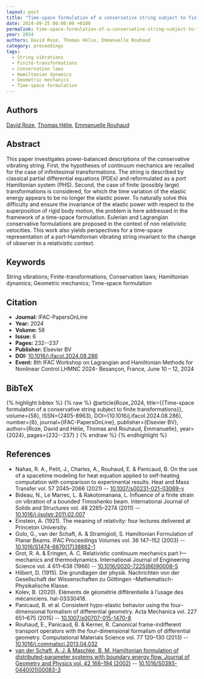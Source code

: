 ```yaml
---
layout: post
title: "Time-space formulation of a conservative string subject to finite transformations"
date: 2024-09-25 00:00:00 +0100
permalink: time-space-formulation-of-a-conservative-string-subject-to-finite-transformations
year: 2024
authors: David Roze, Thomas Hélie, Emmanuelle Rouhaud
category: proceedings
tags:
  - String vibrations
  - Finite-transformations
  - Conservation laws
  - Hamiltonian dynamics
  - Geometric mechanics
  - Time-space formulation
---
```

 
## Authors
[David Roze](authors/david_roze), [Thomas Hélie](authors/thomas_helie), [Emmanuelle Rouhaud](authors/emmanuelle_rouhaud)
 
## Abstract
This paper investigates power-balanced descriptions of the conservative vibrating string. First, the hypotheses of continuum mechanics are recalled for the case of infinitesimal transformations. The string is described by classical partial differential equations (PDEs) and reformulated as a port Hamiltonian system (PHS). Second, the case of finite (possibly large) transformations is considered, for which the time variation of the elastic energy appears to be no longer the elastic power. To naturally solve this difficulty and ensure the invariance of the elastic power with respect to the superposition of rigid body motion, the problem is here addressed in the framework of a time-space formulation. Eulerian and Lagrangian conservative formulations are proposed in the context of non relativistic velocities. This work also yields perspectives for a time-space representation of a port-Hamiltonian vibrating string invariant to the change of observer in a relativistic context.
 
## Keywords
String vibrations; Finite-transformations; Conservation laws; Hamiltonian dynamics; Geometric mechanics; Time-space formulation
 
## Citation
- **Journal:** IFAC-PapersOnLine
- **Year:** 2024
- **Volume:** 58
- **Issue:** 6
- **Pages:** 232--237
- **Publisher:** Elsevier BV
- **DOI:** [10.1016/j.ifacol.2024.08.286](https://doi.org/10.1016/j.ifacol.2024.08.286)
- **Event:** 8th IFAC Workshop on Lagrangian and Hamiltonian Methods for Nonlinear Control LHMNC 2024- Besançon, France, June 10 – 12, 2024
 
## BibTeX
{% highlight bibtex %}
{% raw %}
@article{Roze_2024,
  title={{Time-space formulation of a conservative string subject to finite transformations}},
  volume={58},
  ISSN={2405-8963},
  DOI={10.1016/j.ifacol.2024.08.286},
  number={6},
  journal={IFAC-PapersOnLine},
  publisher={Elsevier BV},
  author={Roze, David and Hélie, Thomas and Rouhaud, Emmanuelle},
  year={2024},
  pages={232--237}
}
{% endraw %}
{% endhighlight %}
 
## References
- Nahas, R. A., Petit, J., Charles, A., Rouhaud, E. & Panicaud, B. On the use of a spacetime modeling for heat equation applied to self-heating computation with comparison to experimental results. Heat and Mass Transfer vol. 57 2045–2066 (2021) -- [10.1007/s00231-021-03069-y](https://doi.org/10.1007/s00231-021-03069-y)
- Bideau, N., Le Marrec, L. & Rakotomanana, L. Influence of a finite strain on vibration of a bounded Timoshenko beam. International Journal of Solids and Structures vol. 48 2265–2274 (2011) -- [10.1016/j.ijsolstr.2011.02.007](https://doi.org/10.1016/j.ijsolstr.2011.02.007)
- Einstein, A. (1921). The meaning of relativity: four lectures delivered at Princeton University.
- Golo, G., van der Schaft, A. & Stramigioli, S. Hamiltonian Formulation of Planar Beams. IFAC Proceedings Volumes vol. 36 147–152 (2003) -- [10.1016/S1474-6670(17)38882-1](https://doi.org/10.1016/S1474-6670(17)38882-1)
- Grot, R. A. & Eringen, A. C. Relativistic continuum mechanics part I—mechanics and thermodynamics. International Journal of Engineering Science vol. 4 611–638 (1966) -- [10.1016/0020-7225(66)90008-5](https://doi.org/10.1016/0020-7225(66)90008-5)
- Hilbert, D. (1915). Die grundlagen der physik. Nachrichten von der Gesellschaft der Wissenschaften zu Göttingen –Mathematisch-Physikalische Klasse.
- Kolev, B. (2020). Eléments de géométrie différentielle à l’usage des mécaniciens. hal-03330418.
- Panicaud, B. et al. Consistent hypo-elastic behavior using the four-dimensional formalism of differential geometry. Acta Mechanica vol. 227 651–675 (2015) -- [10.1007/s00707-015-1470-8](https://doi.org/10.1007/s00707-015-1470-8)
- Rouhaud, E., Panicaud, B. & Kerner, R. Canonical frame-indifferent transport operators with the four-dimensional formalism of differential geometry. Computational Materials Science vol. 77 120–130 (2013) -- [10.1016/j.commatsci.2013.04.032](https://doi.org/10.1016/j.commatsci.2013.04.032)
- [van der Schaft, A. J. & Maschke, B. M. Hamiltonian formulation of distributed-parameter systems with boundary energy flow. Journal of Geometry and Physics vol. 42 166–194 (2002)](hamiltonian-formulation-of-distributed-parameter-systems-with-boundary-energy-flow) -- [10.1016/S0393-0440(01)00083-3](https://doi.org/10.1016/S0393-0440(01)00083-3)


